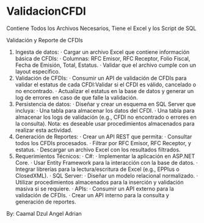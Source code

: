 # ValidacionCFDI

Contiene Todos los Archivos Necesarios, Tiene el Excel y los Script de SQL

Validación y Reporte de CFDIs

1. Ingesta de datos:
·	Cargar un archivo Excel que contiene información básica de CFDIs:
·	Columnas: RFC Emisor, RFC Receptor, Folio Fiscal, Fecha de Emisión, Total, Estatus.
·	Validar que el archivo cumple con un layout específico.
2. Validación de CFDIs:
·	Consumir un API de validación de CFDIs para validar el estatus de cada CFDI:Validar si el CFDI es válido, cancelado o no encontrado.
·	Actualizar el estatus en la base de datos y generar un log de errores en caso de que falle la validación.
3. Persistencia de datos:
·	Diseñar y crear un esquema en SQL Server que incluya:
·	Una tabla para almacenar los datos del CFDI.
·	Una tabla para almacenar los logs de validación (e.g., CFDI no encontrado o errores en la consulta). Nota: es deseable usar procedimientos almacenados para realizar esta actividad.
4. Generación de Reportes:
·	Crear un API REST que permita:
·	Consultar todos los CFDIs procesados.
·	Filtrar por RFC Emisor, RFC Receptor, y estatus.
·	Descargar un archivo Excel con los resultados filtrados.
5. Requerimientos Técnicos:
·	C#:
·	Implementar la aplicación en ASP.NET Core.
·	Usar Entity Framework para la interacción con la base de datos.
·	Integrar librerías para la lectura/escritura de Excel (e.g., EPPlus o ClosedXML).
·	SQL Server:
·	Diseñar un modelo relacional normalizado.
·	Utilizar procedimientos almacenados para la inserción y validación masiva si se requiere.
·	APIs:
·	Consumir un API externo para la validación de CFDIs.
·	Crear un API interno para la consulta y generación de reportes.

By: Caamal Dzul Angel Adrian
